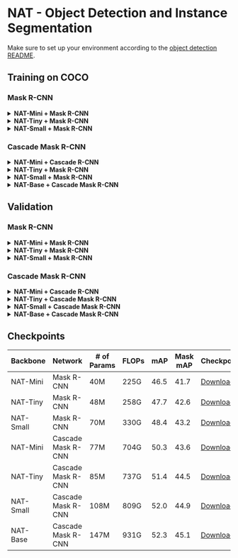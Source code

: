 # NAT - Object Detection and Instance Segmentation

Make sure to set up your environment according to the [object detection README](README.md).

## Training on COCO

### Mask R-CNN
<details>
<summary>
<b>NAT-Mini + Mask R-CNN</b>
</summary>

```shell
/afs/crc.nd.edu/user/y/ypeng4/Neighborhood-Attention-Transformer/detection/dist_train.sh /afs/crc.nd.edu/user/y/ypeng4/Neighborhood-Attention-Transformer/detection/configs/nat/mask_rcnn_nat_mini_3x_coco.py 6 --cfg-options data.samples_per_gpu=3 data.workers_per_gpu=3
```
</details>
<details>
<summary>
<b>NAT-Tiny + Mask R-CNN</b>
</summary>

```shell
./dist_train.sh configs/nat/mask_rcnn_nat_tiny_3x_coco.py $NUM_GPUS --cfg-options data.samples_per_gpu=$((16/$NUM_GPUS)) data.workers_per_gpu=$((16/$NUM_GPUS))
```
</details>
<details>
<summary>
<b>NAT-Small + Mask R-CNN</b>
</summary>

```shell
./dist_train.sh configs/nat/mask_rcnn_nat_small_3x_coco.py $NUM_GPUS --cfg-options data.samples_per_gpu=$((16/$NUM_GPUS)) data.workers_per_gpu=$((16/$NUM_GPUS))
```
</details>

### Cascade Mask R-CNN
<details>
<summary>
<b>NAT-Mini + Cascade R-CNN</b>
</summary>

```shell
./dist_train.sh configs/nat/cascade_mask_rcnn_nat_mini_3x_coco.py $NUM_GPUS --cfg-options data.samples_per_gpu=$((16/$NUM_GPUS)) data.workers_per_gpu=$((16/$NUM_GPUS))
```
</details>
<details>
<summary>
<b>NAT-Tiny + Mask R-CNN</b>
</summary>

```shell
./dist_train.sh configs/nat/cascade_mask_rcnn_nat_tiny_3x_coco.py $NUM_GPUS --cfg-options data.samples_per_gpu=$((16/$NUM_GPUS)) data.workers_per_gpu=$((16/$NUM_GPUS))
```
</details>
<details>
<summary>
<b>NAT-Small + Mask R-CNN</b>
</summary>

```shell
./dist_train.sh configs/nat/cascade_mask_rcnn_nat_small_3x_coco.py $NUM_GPUS --cfg-options data.samples_per_gpu=$((16/$NUM_GPUS)) data.workers_per_gpu=$((16/$NUM_GPUS))
```
</details>
<details>
<summary>
<b>NAT-Base + Cascade Mask R-CNN</b>
</summary>

```shell
./dist_train.sh configs/nat/cascade_mask_rcnn_nat_base_3x_coco.py $NUM_GPUS --cfg-options data.samples_per_gpu=$((16/$NUM_GPUS)) data.workers_per_gpu=$((16/$NUM_GPUS))
```
</details>

## Validation
### Mask R-CNN
<details>
<summary>
<b>NAT-Mini + Mask R-CNN</b>
</summary>

```shell
./dist_test.sh \
    configs/nat/mask_rcnn_nat_mini_3x_coco.py \
    https://shi-labs.com/projects/nat/checkpoints/DET/nat_mini_maskrcnn.pth \
    $NUM_GPUS \
    --eval bbox segm
```
</details>
<details>
<summary>
<b>NAT-Tiny + Mask R-CNN</b>
</summary>

```shell
./dist_test.sh \
    configs/nat/mask_rcnn_nat_tiny_3x_coco.py \
    https://shi-labs.com/projects/nat/checkpoints/DET/nat_tiny_maskrcnn.pth \
    $NUM_GPUS \
    --eval bbox segm
```
</details>
<details>
<summary>
<b>NAT-Small + Mask R-CNN</b>
</summary>

```shell
./dist_test.sh \
    configs/nat/mask_rcnn_nat_small_3x_coco.py \
    https://shi-labs.com/projects/nat/checkpoints/DET/nat_small_maskrcnn.pth \
    $NUM_GPUS \
    --eval bbox segm
```
</details>

### Cascade Mask R-CNN
<details>
<summary>
<b>NAT-Mini + Cascade R-CNN</b>
</summary>

```shell
./dist_test.sh \
    configs/nat/cascade_mask_rcnn_nat_mini_3x_coco.py \
    https://shi-labs.com/projects/nat/checkpoints/DET/nat_mini_cascademaskrcnn.pth \
    $NUM_GPUS \
    --eval bbox segm
```
</details>
<details>
<summary>
<b>NAT-Tiny + Cascade Mask R-CNN</b>
</summary>

```shell
./dist_test.sh \
    configs/nat/cascade_mask_rcnn_nat_tiny_3x_coco.py \
    https://shi-labs.com/projects/nat/checkpoints/DET/nat_tiny_cascademaskrcnn.pth \
    $NUM_GPUS \
    --eval bbox segm
```
</details>
<details>
<summary>
<b>NAT-Small + Cascade Mask R-CNN</b>
</summary>

```shell
./dist_test.sh \
    configs/nat/cascade_mask_rcnn_nat_small_3x_coco.py \
    https://shi-labs.com/projects/nat/checkpoints/DET/nat_small_cascademaskrcnn.pth \
    $NUM_GPUS \
    --eval bbox segm
```
</details>
<details>
<summary>
<b>NAT-Base + Cascade Mask R-CNN</b>
</summary>

```shell
./dist_test.sh \
    configs/nat/cascade_mask_rcnn_nat_base_3x_coco.py \
    https://shi-labs.com/projects/nat/checkpoints/DET/nat_base_cascademaskrcnn.pth \
    $NUM_GPUS \
    --eval bbox segm
```
</details>

## Checkpoints
| Backbone | Network | # of Params | FLOPs | mAP | Mask mAP | Checkpoint | Config |
|---|---|---|---|---|---|---|---|
| NAT-Mini | Mask R-CNN | 40M | 225G | 46.5 | 41.7 | [Download](https://shi-labs.com/projects/nat/checkpoints/DET/nat_mini_maskrcnn.pth) | [config.py](configs/nat/mask_rcnn_nat_mini_3x_coco.py) |
| NAT-Tiny | Mask R-CNN | 48M | 258G | 47.7 | 42.6 | [Download](https://shi-labs.com/projects/nat/checkpoints/DET/nat_tiny_maskrcnn.pth) | [config.py](configs/nat/mask_rcnn_nat_tiny_3x_coco.py) |
| NAT-Small | Mask R-CNN | 70M | 330G | 48.4 | 43.2 | [Download](https://shi-labs.com/projects/nat/checkpoints/DET/nat_small_maskrcnn.pth) | [config.py](configs/nat/mask_rcnn_nat_small_3x_coco.py) |
| NAT-Mini | Cascade Mask R-CNN | 77M | 704G | 50.3 | 43.6 | [Download](https://shi-labs.com/projects/nat/checkpoints/DET/nat_mini_cascademaskrcnn.pth) | [config.py](configs/nat/cascade_mask_rcnn_nat_mini_3x_coco.py) |
| NAT-Tiny | Cascade Mask R-CNN | 85M | 737G | 51.4 | 44.5 | [Download](https://shi-labs.com/projects/nat/checkpoints/DET/nat_tiny_cascademaskrcnn.pth) | [config.py](configs/nat/cascade_mask_rcnn_nat_tiny_3x_coco.py) |
| NAT-Small | Cascade Mask R-CNN | 108M | 809G | 52.0 | 44.9 | [Download](https://shi-labs.com/projects/nat/checkpoints/DET/nat_small_cascademaskrcnn.pth) | [config.py](configs/nat/cascade_mask_rcnn_nat_small_3x_coco.py) |
| NAT-Base | Cascade Mask R-CNN | 147M | 931G | 52.3 | 45.1 | [Download](https://shi-labs.com/projects/nat/checkpoints/DET/nat_base_cascademaskrcnn.pth) | [config.py](configs/nat/cascade_mask_rcnn_nat_base_3x_coco.py) |


